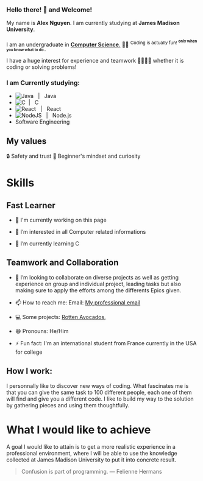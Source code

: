 ### Hello there! 👋 and Welcome! 
My name is **Alex Nguyen**. I am currently studying at **James Madison University**. <br/> <br/>
I am an undergraduate in <ins>**Computer Science**.</ins> 🧑‍💻 <sup>Coding is actually fun! <sup>**only when you know what to do..**</sup></sup>

I have a huge interest for experience and teamwork 🫱🏻‍🫲🏻 whether it is coding or solving problems!

### I am Currently studying:
- ![Java](https://img.shields.io/badge/java-%23ED8B00.svg?style=for-the-badge&logo=openjdk&logoColor=white) &nbsp; | &nbsp; Java
- ![C](https://img.shields.io/badge/c-%2300599C.svg?style=for-the-badge&logo=c&logoColor=white) &nbsp;| &nbsp; C
- ![React](https://img.shields.io/badge/react-%2320232a.svg?style=for-the-badge&logo=react&logoColor=%2361DAFB) &nbsp; | &nbsp; React
- ![NodeJS](https://img.shields.io/badge/node.js-6DA55F?style=for-the-badge&logo=node.js&logoColor=white) &nbsp; | &nbsp; Node.js 
- Software Engineering

## My values
🔒 Safety and trust
🥑 Beginner's mindset and curiosity
# Skills

## Fast Learner

- 👋 I'm currently working on this page

- 👀 I’m interested in all Computer related informations

- 🌱 I’m currently learning C

## Teamwork and Collaboration
- 💞️ I’m looking to collaborate on diverse projects as well as getting experience on group and individual project, leading tasks but also making sure to apply the efforts among the differents Epics given.
  
- 📫 How to reach me: Email: [My professional email](mailto:<alexngn05@gmail.com>)

- 💻 Some projects: [Rotten Avocados](https://github.com/JAM-Group-Project/Rotten-Avocados), 

- 😄 Pronouns: He/Him
  
- ⚡ Fun fact: I'm an international student from France currently in the USA for college

## How I work: 
I personnally like to discover new ways of coding. What fascinates me is that you can give the same task to 100 different people, each one of them will find and give you a different code. I like to build my way to the solution by gathering pieces and using them thoughtfully.
# What I would like to achieve
A goal I would like to attain is to get a more realistic experience in a professional environment, where I will be able to use the knowledge collected at James Madison University to put it into concrete result.

> Confusion is part of programming. ― Felienne Hermans
<!---
Alex-Ng10/Alex-Ng10 is a ✨ special ✨ repository because its `README.md` (this file) appears on your GitHub profile.
You can click the Preview link to take a look at your changes.
--->
